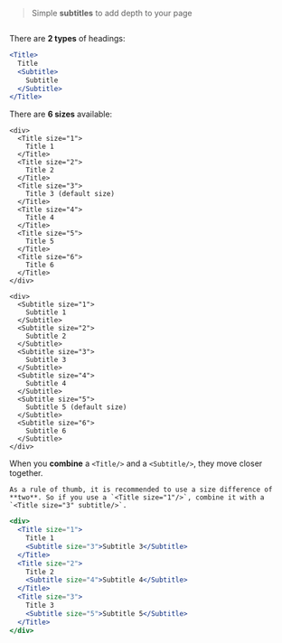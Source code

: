 > Simple **subtitles** to add depth to your page

```props
```

There are **2 types** of headings:

```jsx
<Title>
  Title
  <Subtitle>
    Subtitle
  </Subtitle>
</Title>
```


There are **6 sizes** available:

```jsx|span-3
<div>
  <Title size="1">
    Title 1
  </Title>
  <Title size="2">
    Title 2
  </Title>
  <Title size="3">
    Title 3 (default size)
  </Title>
  <Title size="4">
    Title 4
  </Title>
  <Title size="5">
    Title 5
  </Title>
  <Title size="6">
    Title 6
  </Title>
</div>
```

```jsx|span-3
<div>
  <Subtitle size="1">
    Subtitle 1
  </Subtitle>
  <Subtitle size="2">
    Subtitle 2
  </Subtitle>
  <Subtitle size="3">
    Subtitle 3 
  </Subtitle>
  <Subtitle size="4">
    Subtitle 4
  </Subtitle>
  <Subtitle size="5">
    Subtitle 5 (default size)
  </Subtitle>
  <Subtitle size="6">
    Subtitle 6
  </Subtitle>
</div>
```

When you **combine** a `<Title/>` and a `<Subtitle/>`, they move closer together.

```hint
As a rule of thumb, it is recommended to use a size difference of **two**. So if you use a `<Title size="1"/>`, combine it with a `<Title size="3" subtitle/>`.
```

```jsx
<div>
  <Title size="1">
    Title 1
    <Subtitle size="3">Subtitle 3</Subtitle>
  </Title>
  <Title size="2">
    Title 2
    <Subtitle size="4">Subtitle 4</Subtitle>
  </Title>
  <Title size="3">
    Title 3
    <Subtitle size="5">Subtitle 5</Subtitle>
  </Title>    
</div>
```
